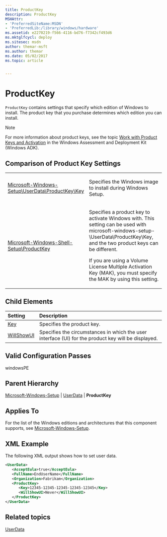 ```yaml
---
title: ProductKey
description: ProductKey
MSHAttr:
- 'PreferredSiteName:MSDN'
- 'PreferredLib:/library/windows/hardware'
ms.assetid: e2270219-f566-4116-bd76-f7342cf493d6
ms.mktglfcycl: deploy
ms.sitesec: msdn
author: themar-msft
ms.author: themar
ms.date: 05/02/2017
ms.topic: article


---
```

# ProductKey

`ProductKey` contains settings that specify which edition of Windows to install. The product key that you purchase determines which edition you can install.

> [!Note]
> For more information about product keys, see the topic [Work with Product Keys and Activation](http://go.microsoft.com/fwlink/p/?linkid=208192) in the Windows Assessment and Deployment Kit (Windows ADK).

## Comparison of Product Key Settings

<table>
<colgroup>
<col width="50%" />
<col width="50%" />
</colgroup>
<tbody>
<tr class="odd">
<td><p><a href="microsoft-windows-setup-userdata-productkey-key.md" data-raw-source="[Microsoft-Windows-Setup\UserData\ProductKey\Key](microsoft-windows-setup-userdata-productkey-key.md)">Microsoft-Windows-Setup\UserData\ProductKey\Key</a></p></td>
<td><p>Specifies the Windows image to install during Windows Setup.</p></td>
</tr>
<tr class="even">
<td><p><a href="microsoft-windows-shell-setup-productkey.md" data-raw-source="[Microsoft-Windows-Shell-Setup\ProductKey](microsoft-windows-shell-setup-productkey.md)">Microsoft-Windows-Shell-Setup\ProductKey</a></p></td>
<td><p>Specifies a product key to activate Windows with. This setting can be used with microsoft-windows-setup-\UserData\ProductKey\Key, and the two product keys can be different.</p>
<p>If you are using a Volume License Multiple Activation Key (MAK), you must specify the MAK by using this setting.</p></td>
</tr>
</tbody>
</table>

## Child Elements

| Setting                 | Description                                                                           |
|:------------------------|:--------------------------------------------------------------------------------------|
| [Key](microsoft-windows-setup-userdata-productkey-key.md) | Specifies the product key. |
| [WillShowUI](microsoft-windows-setup-userdata-productkey-willshowui.md) | Specifies the circumstances in which the user interface (UI) for the product key will be displayed. |

## Valid Configuration Passes

windowsPE

## Parent Hierarchy

[Microsoft-Windows-Setup](microsoft-windows-setup.md) | [UserData](microsoft-windows-setup-userdata.md) | **ProductKey**

## Applies To

For the list of the Windows editions and architectures that this component supports, see [Microsoft-Windows-Setup](microsoft-windows-setup.md).

## XML Example

The following XML output shows how to set user data.

```XML
<UserData>
   <AcceptEula>true</AcceptEula>
   <FullName>EndUserName</FullName>
   <Organization>Fabrikam</Organization>
   <ProductKey>
      <Key>12345-12345-12345-12345-12345</Key>
      <WillShowUI>Never</WillShowUI>
   </ProductKey>
</UserData>
```

## Related topics

[UserData](microsoft-windows-setup-userdata.md)
